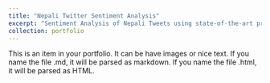 ```yaml
---
title: "Nepali Twitter Sentiment Analysis"
excerpt: "Sentiment Analysis of Nepali Tweets using state-of-the-art pretrained Machine Learning models"
collection: portfolio
---
```


This is an item in your portfolio. It can be have images or nice text. If you name the file .md, it will be parsed as markdown. If you name the file .html, it will be parsed as HTML. 

